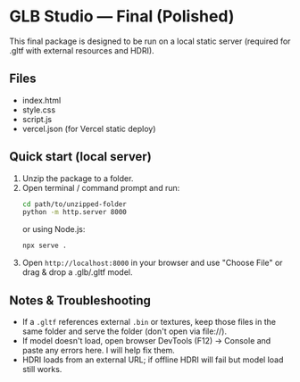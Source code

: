 # GLB Studio — Final (Polished)

This final package is designed to be run on a local static server (required for .gltf with external resources and HDRI).

## Files
- index.html
- style.css
- script.js
- vercel.json (for Vercel static deploy)

## Quick start (local server)
1. Unzip the package to a folder.
2. Open terminal / command prompt and run:
   ```bash
   cd path/to/unzipped-folder
   python -m http.server 8000
   ```
   or using Node.js:
   ```bash
   npx serve .
   ```
3. Open `http://localhost:8000` in your browser and use "Choose File" or drag & drop a .glb/.gltf model.

## Notes & Troubleshooting
- If a `.gltf` references external `.bin` or textures, keep those files in the same folder and serve the folder (don't open via file://).  
- If model doesn't load, open browser DevTools (F12) → Console and paste any errors here. I will help fix them.  
- HDRI loads from an external URL; if offline HDRI will fail but model load still works.
